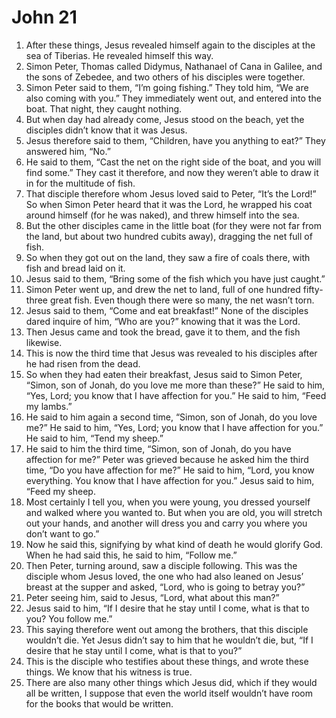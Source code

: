 ﻿
# John 21
1. After these things, Jesus revealed himself again to the disciples at the sea of Tiberias. He revealed himself this way. 
2. Simon Peter, Thomas called Didymus, Nathanael of Cana in Galilee, and the sons of Zebedee, and two others of his disciples were together. 
3. Simon Peter said to them, “I’m going fishing.” They told him, “We are also coming with you.” They immediately went out, and entered into the boat. That night, they caught nothing. 
4. But when day had already come, Jesus stood on the beach, yet the disciples didn’t know that it was Jesus. 
5. Jesus therefore said to them, “Children, have you anything to eat?” They answered him, “No.” 
6. He said to them, “Cast the net on the right side of the boat, and you will find some.” They cast it therefore, and now they weren’t able to draw it in for the multitude of fish. 
7. That disciple therefore whom Jesus loved said to Peter, “It’s the Lord!” So when Simon Peter heard that it was the Lord, he wrapped his coat around himself (for he was naked), and threw himself into the sea. 
8. But the other disciples came in the little boat (for they were not far from the land, but about two hundred cubits away), dragging the net full of fish. 
9. So when they got out on the land, they saw a fire of coals there, with fish and bread laid on it. 
10. Jesus said to them, “Bring some of the fish which you have just caught.” 
11. Simon Peter went up, and drew the net to land, full of one hundred fifty-three great fish. Even though there were so many, the net wasn’t torn. 
12. Jesus said to them, “Come and eat breakfast!” None of the disciples dared inquire of him, “Who are you?” knowing that it was the Lord. 
13. Then Jesus came and took the bread, gave it to them, and the fish likewise. 
14. This is now the third time that Jesus was revealed to his disciples after he had risen from the dead. 
15. So when they had eaten their breakfast, Jesus said to Simon Peter, “Simon, son of Jonah, do you love me more than these?” He said to him, “Yes, Lord; you know that I have affection for you.” He said to him, “Feed my lambs.” 
16. He said to him again a second time, “Simon, son of Jonah, do you love me?” He said to him, “Yes, Lord; you know that I have affection for you.” He said to him, “Tend my sheep.” 
17. He said to him the third time, “Simon, son of Jonah, do you have affection for me?” Peter was grieved because he asked him the third time, “Do you have affection for me?” He said to him, “Lord, you know everything. You know that I have affection for you.” Jesus said to him, “Feed my sheep. 
18. Most certainly I tell you, when you were young, you dressed yourself and walked where you wanted to. But when you are old, you will stretch out your hands, and another will dress you and carry you where you don’t want to go.” 
19. Now he said this, signifying by what kind of death he would glorify God. When he had said this, he said to him, “Follow me.” 
20. Then Peter, turning around, saw a disciple following. This was the disciple whom Jesus loved, the one who had also leaned on Jesus’ breast at the supper and asked, “Lord, who is going to betray you?” 
21. Peter seeing him, said to Jesus, “Lord, what about this man?” 
22. Jesus said to him, “If I desire that he stay until I come, what is that to you? You follow me.” 
23. This saying therefore went out among the brothers, that this disciple wouldn’t die. Yet Jesus didn’t say to him that he wouldn’t die, but, “If I desire that he stay until I come, what is that to you?” 
24. This is the disciple who testifies about these things, and wrote these things. We know that his witness is true. 
25. There are also many other things which Jesus did, which if they would all be written, I suppose that even the world itself wouldn’t have room for the books that would be written. 
